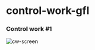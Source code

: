# control-work-gfl
### Control work #1
![cw-screen](https://user-images.githubusercontent.com/107927376/205419870-3b53e1e0-9232-444d-b237-a3d44c7c323b.png)
